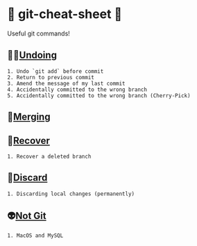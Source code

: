 # :steam_locomotive: git-cheat-sheet :steam_locomotive:
Useful git commands!

## :man_facepalming:[Undoing](undoing.md)
	1. Undo `git add` before commit
	2. Return to previous commit
	3. Amend the message of my last commit
	4. Accidentally committed to the wrong branch
	5. Accidentally committed to the wrong branch (Cherry-Pick)
## :couple_with_heart:[Merging](merging.md)
## :pray:[Recover](recover.md)
	1. Recover a deleted branch
## :poop:[Discard](discard.md)
	1. Discarding local changes (permanently)
## :alien:[Not Git](notgit.md)
	1. MacOS and MySQL